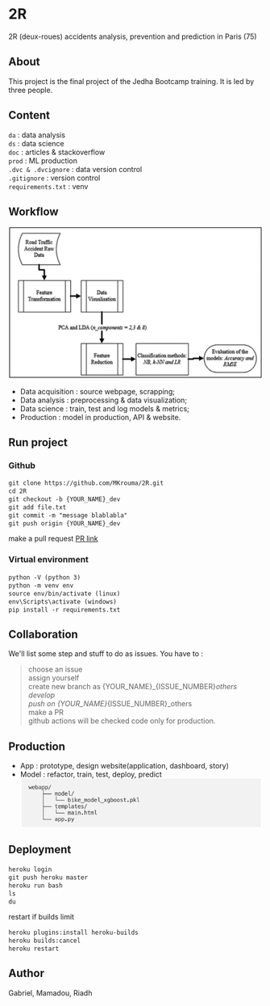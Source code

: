 # 2R
2R (deux-roues) accidents analysis, prevention and prediction in Paris (75)

## About
This project is the final project of the Jedha Bootcamp training. It is led by three people.

## Content
`da` : data analysis \
`ds` : data science \
`doc` : articles & stackoverflow \
`prod` : ML production \
`.dvc & .dvcignore` : data version control \
`.gitignore` : version control \
`requirements.txt` : venv

## Workflow
![Framework](./doc/images/framework.jpeg)
* Data acquisition : source webpage, scrapping; 
* Data analysis : preprocessing & data visualization; 
* Data science : train, test and log models & metrics; 
* Production : model in production, API & website.

## Run project
### Github 
```git
git clone https://github.com/MKrouma/2R.git
cd 2R 
git checkout -b {YOUR_NAME}_dev
git add file.txt 
git commit -m "message blablabla"
git push origin {YOUR_NAME}_dev
```
make a pull request [PR link](https://github.com/MKrouma/2R/pulls)

### Virtual environment
```venv
python -V (python 3)
python -m venv env
source env/bin/activate (linux)
env\Scripts\activate (windows)
pip install -r requirements.txt
```

## Collaboration
We'll list some step and stuff to do as issues. 
You have to :
> choose an issue \
> assign yourself \
> create new branch as {YOUR_NAME}_{ISSUE_NUMBER}_others \
> develop \
> push on {YOUR_NAME}_{ISSUE_NUMBER}_others \
> make a PR \
> github actions will be checked code only for production.


## Production 
- App : prototype, design website(application, dashboard, story)
- Model : refactor, train, test, deploy, predict
![Webapp tree](./doc/images/webapp-tree.png)

## Deployment 
```csharp-interactive
heroku login 
git push heroku master
heroku run bash
ls
du
```

restart if builds limit
```csharp-interactive
heroku plugins:install heroku-builds
heroku builds:cancel
heroku restart
```

## Author
Gabriel, Mamadou, Riadh